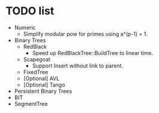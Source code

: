 # TODO list
* Numeric
	* Simplify modular pow for primes using a^(p-1) = 1.
* Binary Trees
	* RedBlack
		* Speed up RedBlackTree::BuildTree to linear time.
	* Scapegoat
		* Support Insert without link to parent.
	* FixedTree
	* [Optional] AVL
	* [Optional] Tango
* Persistent Binary Trees
* BIT
* SegmentTree
